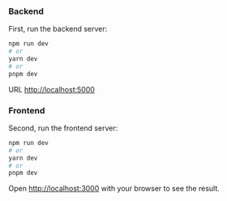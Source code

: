 ### Backend

First, run the backend server:

```bash
npm run dev
# or
yarn dev
# or
pnpm dev
```
URL [http://localhost:5000](http://localhost:5000)


### Frontend

Second, run the frontend server:

```bash
npm run dev
# or
yarn dev
# or
pnpm dev
```

Open [http://localhost:3000](http://localhost:3000) with your browser to see the result.


